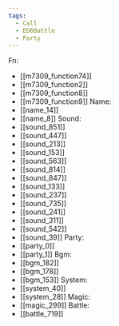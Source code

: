 ```yaml
---
tags:
  - Call
  - ED6Battle
  - Party
---
```

Fn:
- [[m7309_function74]]
- [[m7309_function2]]
- [[m7309_function8]]
- [[m7309_function9]]
Name:
- [[name_14]]
- [[name_8]]
Sound:
- [[sound_851]]
- [[sound_447]]
- [[sound_213]]
- [[sound_153]]
- [[sound_563]]
- [[sound_814]]
- [[sound_847]]
- [[sound_133]]
- [[sound_237]]
- [[sound_735]]
- [[sound_241]]
- [[sound_311]]
- [[sound_542]]
- [[sound_39]]
Party:
- [[party_0]]
- [[party_1]]
Bgm:
- [[bgm_182]]
- [[bgm_178]]
- [[bgm_153]]
System:
- [[system_40]]
- [[system_28]]
Magic:
- [[magic_299]]
Battle:
- [[battle_719]]

